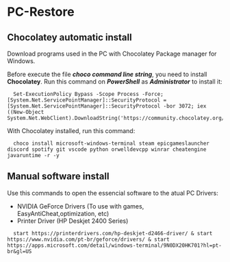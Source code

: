# PC-Restore

## Chocolatey automatic install
Download programs used in the PC with Chocolatey Package manager for Windows.

Before execute the file ***choco command line string***, you need to install **Chocolatey**.
Run this command on ***PowerShell*** as ***Administrator*** to install it:

```Batchfile
  Set-ExecutionPolicy Bypass -Scope Process -Force; [System.Net.ServicePointManager]::SecurityProtocol = [System.Net.ServicePointManager]::SecurityProtocol -bor 3072; iex ((New-Object System.Net.WebClient).DownloadString('https://community.chocolatey.org/install.ps1'))
```

With Chocolatey installed, run this command:
```Batchfile
  choco install microsoft-windows-terminal steam epicgameslauncher discord spotify git vscode python orwelldevcpp winrar cheatengine javaruntime -r -y
```

## Manual software install
Use this commands to open the essencial software to the atual PC Drivers:
* NVIDIA GeForce Drivers (To use with games, EasyAntiCheat,optimization, etc)
* Printer Driver (HP Deskjet 2400 Series)

```Batchfile
  start https://printerdrivers.com/hp-deskjet-d2466-driver/ & start https://www.nvidia.com/pt-br/geforce/drivers/ & start https://apps.microsoft.com/detail/windows-terminal/9N0DX20HK701?hl=pt-br&gl=US
```
